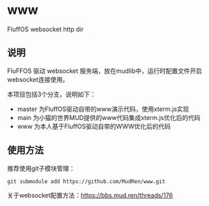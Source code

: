 # www

FluffOS websocket http dir

## 说明

FluFFOS 驱动 websocket 服务端，放在mudlib中，运行时配置文件开启websocket连接使用。

本项目包括3个分支，说明如下：

* master 为FluffOS驱动自带的www演示代码，使用xterm.js实现
* main 为小猫的世界MUD提供的www代码集成xterm.js优化后的代码
* www 为本人基于FluffOS驱动自带的WWW优化后的代码

## 使用方法

推荐使用git子模块管理：

    git submodule add https://github.com/MudRen/www.git

关于websocket配置方法：https://bbs.mud.ren/threads/176

